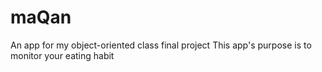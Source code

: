# maQan
An app for my object-oriented class final project
This app's purpose is to monitor your eating habit
